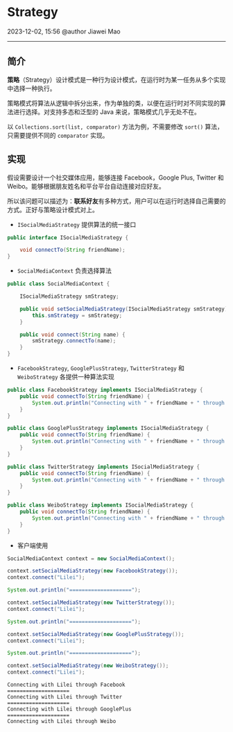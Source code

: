 # Strategy

2023-12-02, 15:56
@author Jiawei Mao
****
## 简介

**策略**（Strategy）设计模式是一种行为设计模式，在运行时为某一任务从多个实现中选择一种执行。

策略模式将算法从逻辑中拆分出来，作为单独的类，以便在运行时对不同实现的算法进行选择。对支持多态和泛型的 Java 来说，策略模式几乎无处不在。

以 `Collections.sort(list, comparator)` 方法为例，不需要修改 `sort()` 算法，只需要提供不同的 `comparator` 实现。

## 实现

假设需要设计一个社交媒体应用，能够连接 Facebook，Google Plus, Twitter 和 Weibo。能够根据朋友姓名和平台平台自动连接对应好友。

所以该问题可以描述为：**联系好友**有多种方式，用户可以在运行时选择自己需要的方式。正好与策略设计模式对上。

- `ISocialMediaStrategy` 提供算法的统一接口

```java
public interface ISocialMediaStrategy {

    void connectTo(String friendName);
}
```

- `SocialMediaContext` 负责选择算法

```java
public class SocialMediaContext {

    ISocialMediaStrategy smStrategy;

    public void setSocialMediaStrategy(ISocialMediaStrategy smStrategy) {
        this.smStrategy = smStrategy;
    }

    public void connect(String name) {
        smStrategy.connectTo(name);
    }
}
```

- `FacebookStrategy`, `GooglePlusStrategy`, `TwitterStrategy` 和 `WeiboStrategy` 各提供一种算法实现

```java
public class FacebookStrategy implements ISocialMediaStrategy {
    public void connectTo(String friendName) {
        System.out.println("Connecting with " + friendName + " through Facebook");
    }
}

public class GooglePlusStrategy implements ISocialMediaStrategy {
    public void connectTo(String friendName) {
        System.out.println("Connecting with " + friendName + " through GooglePlus");
    }
}

public class TwitterStrategy implements ISocialMediaStrategy {
    public void connectTo(String friendName) {
        System.out.println("Connecting with " + friendName + " through Twitter");
    }
}

public class WeiboStrategy implements ISocialMediaStrategy {
    public void connectTo(String friendName) {
        System.out.println("Connecting with " + friendName + " through Weibo");
    }
}
```

- 客户端使用

```java
SocialMediaContext context = new SocialMediaContext();

context.setSocialMediaStrategy(new FacebookStrategy());
context.connect("Lilei");

System.out.println("====================");

context.setSocialMediaStrategy(new TwitterStrategy());
context.connect("Lilei");

System.out.println("====================");

context.setSocialMediaStrategy(new GooglePlusStrategy());
context.connect("Lilei");

System.out.println("====================");

context.setSocialMediaStrategy(new WeiboStrategy());
context.connect("Lilei");
```

```
Connecting with Lilei through Facebook
====================
Connecting with Lilei through Twitter
====================
Connecting with Lilei through GooglePlus
====================
Connecting with Lilei through Weibo
```

